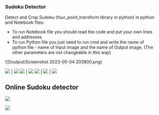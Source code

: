 ### Sudoku Detector

Detect and Crop Sudoku (four_point_transform library in python) in python and Notebook files: 
* To run Notebook file you should read the code and put your own lines and addresses
* To run Python file you just need to run cmd and write the name of python file - name of Input image and the name of Output image.
  (The other parameters are not changeable in this way)

![](output/Screenshot 2023-05-04 203800.png)

![](input/sudoku1.jpg) | ![](output/result1.jpg)
![](input/sudoku2.jpg) | ![](output/result2.jpg)
![](input/sudoku3.png) | ![](output/result3.jpg) | ![](output/result.jpg)

 
## Online Sudoku detector

![](output/online_sudoku_detector.png)

![](output/Cropped_online_sudoku_recorder.png)